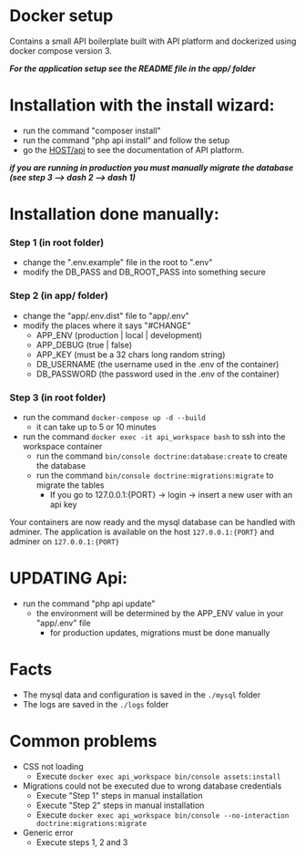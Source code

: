 # Docker setup

Contains a small API boilerplate built with API platform and dockerized using docker compose version 3.

_**For the application setup see the README file in the app/ folder**_

#
# Installation with the install wizard:
- run the command "composer install"
- run the command "php api install" and follow the setup
- go the [HOST/api](HOST/api) to see the documentation of API platform. 

_**if you are running in production you must manually migrate the database (see step 3 --> dash 2 --> dash 1)**_

#
# Installation done manually:
### Step 1 (in root folder)
- change the ".env.example" file in the root to ".env"
- modify the DB_PASS and DB_ROOT_PASS into something secure

### Step 2 (in app/ folder)
- change the "app/.env.dist" file to "app/.env"
- modify the places where it says "#CHANGE"
    - APP_ENV (production | local | development)
    - APP_DEBUG (true | false)
    - APP_KEY (must be a 32 chars long random string)
    - DB_USERNAME (the username used in the .env of the container)
    - DB_PASSWORD (the password used in the .env of the container)
       
### Step 3 (in root folder)
- run the command `docker-compose up -d --build`
    - it can take up to 5 or 10 minutes
- run the command `docker exec -it api_workspace bash` to ssh into the workspace container
    - run the command `bin/console doctrine:database:create` to create the database
    - run the command `bin/console doctrine:migrations:migrate` to migrate the tables
        - If you go to 127.0.0.1:{PORT} -> login -> insert a new user with an api key
    
Your containers are now ready and the mysql database can be handled with adminer.
The application is available on the host `127.0.0.1:{PORT}` and adminer on `127.0.0.1:{PORT}`

#
# UPDATING Api:
- run the command "php api update"
    - the environment will be determined by the APP_ENV value in your "app/.env" file
        - for production updates, migrations must be done manually

# Facts
- The mysql data and configuration is saved in the `./mysql` folder
- The logs are saved in the `./logs` folder

# Common problems
- CSS not loading
    - Execute `docker exec api_workspace bin/console assets:install`
- Migrations could not be executed due to wrong database credentials
    - Execute "Step 1" steps in manual installation
    - Execute "Step 2" steps in manual installation
    - Execute `docker exec api_workspace bin/console --no-interaction doctrine:migrations:migrate`
- Generic error
    - Execute steps 1, 2 and 3
